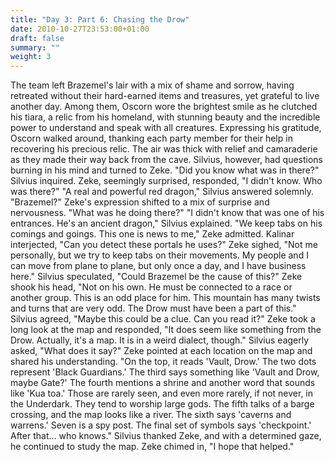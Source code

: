 ```yaml
---
title: "Day 3: Part 6: Chasing the Drow"
date: 2010-10-27T23:53:00+01:00
draft: false
summary: ""
weight: 3
---
```


The team left Brazemel's lair with a mix of shame and sorrow, having retreated without their hard-earned items and treasures, yet grateful to live another day. Among them, Oscorn wore the brightest smile as he clutched his tiara, a relic from his homeland, with stunning beauty and the incredible power to understand and speak with all creatures.
Expressing his gratitude, Oscorn walked around, thanking each party member for their help in recovering his precious relic. The air was thick with relief and camaraderie as they made their way back from the cave. Silvius, however, had questions burning in his mind and turned to Zeke.
"Did you know what was in there?" Silvius inquired.
Zeke, seemingly surprised, responded, "I didn't know. Who was there?"
"A real and powerful red dragon," Silvius answered solemnly.
"Brazemel?" Zeke's expression shifted to a mix of surprise and nervousness. "What was he doing there?"
"I didn't know that was one of his entrances. He's an ancient dragon," Silvius explained. "We keep tabs on his comings and goings. This one is news to me," Zeke admitted.
Kalinar interjected, "Can you detect these portals he uses?"
Zeke sighed, "Not me personally, but we try to keep tabs on their movements. My people and I can move from plane to plane, but only once a day, and I have business here."
Silvius speculated, "Could Brazemel be the cause of this?"
Zeke shook his head, "Not on his own. He must be connected to a race or another group. This is an odd place for him. This mountain has many twists and turns that are very odd. The Drow must have been a part of this."
Silvius agreed, "Maybe this could be a clue. Can you read it?"
Zeke took a long look at the map and responded, "It does seem like something from the Drow. Actually, it's a map. It is in a weird dialect, though."
Silvius eagerly asked, "What does it say?"
Zeke pointed at each location on the map and shared his understanding. "On the top, it reads 'Vault, Drow.' The two dots represent 'Black Guardians.' The third says something like 'Vault and Drow, maybe Gate?' The fourth mentions a shrine and another word that sounds like 'Kua toa.' Those are rarely seen, and even more rarely, if not never, in the Underdark. They tend to worship large gods. The fifth talks of a barge crossing, and the map looks like a river. The sixth says 'caverns and warrens.' Seven is a spy post. The final set of symbols says 'checkpoint.' After that... who knows."
Silvius thanked Zeke, and with a determined gaze, he continued to study the map. Zeke chimed in, "I hope that helped."
